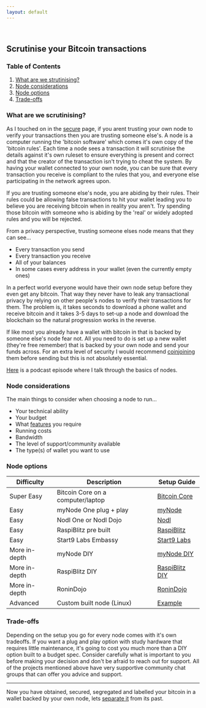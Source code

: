```yaml
---
layout: default
---
```

<br/>

## Scrutinise your Bitcoin transactions

### Table of Contents

1.  [What are we strutinising?](#what-are-we-scrutinising)
2.  [Node considerations](#node-considerations)
3.  [Node options](#node-options)
4.  [Trade-offs](#trade-offs)


### What are we scrutinising?

As I touched on in the [secure](https://bitcoinprivacy.guide/secure.html) page, if you arent trusting your own node to verify your transactions then you are trusting someone else's. A node is a computer running the 'bitcoin software' which comes it's own copy of the 'bitcoin rules'. Each time a node sees a transaction it will scrutinise the details against it's own ruleset to ensure everything is present and correct and that the creator of the transaction isn't trying to cheat the system. By having your wallet connected to your own node, you can be sure that every transaction you receive is compliant to the rules that you, and everyone else participating in the network agrees upon.

If you are trusting someone else's node, you are abiding by their rules. Their rules could be allowing false transactions to hit your wallet leading you to believe you are receiving bitcoin when in reality you aren't. Try spending those bitcoin with someone who is abiding by the 'real' or widely adopted rules and you will be rejected.

From a privacy perspective, trusting someone elses node means that they can see...

* Every transaction you send
* Every transaction you receive 
* All of your balances
* In some cases every address in your wallet (even the currently empty ones)

In a perfect world everyone would have their own node setup before they even get any bitcoin. That way they never have to leak any transactional privacy by relying on other people's nodes to verify their transactions for them. The problem is, it takes seconds to download a phone wallet and receive bitcoin and it takes 3-5 days to set-up a node and download the blockchain so the natural progression works in the reverse.

If like most you already have a wallet with bitcoin in that is backed by someone else's node fear not. All you need to do is set up a new wallet (they're free remember) that is backed by your own node and send your funds across. For an extra level of security I would recommend [coinjoining](https://bitcoinprivacy.guide/separate.html) them before sending but this is not absolutely essential.

[Here](https://www.bit-buy-bit.com/podcast-1/episode/1c6e67f7/ep38-bitcoin-podcast-with-bitcoin-qa-nodes) is a podcast episode where I talk through the basics of nodes.

### Node considerations

The main things to consider when choosing a node to run...

*  Your technical ability
*  Your budget
*  What [features](https://www.bitcoinqna.com/nodecompare) you require
*  Running costs
*  Bandwidth
*  The level of support/community available
*  The type(s) of wallet you want to use


### Node options

| Difficulty    | Description                        | Setup Guide                                                              |
|---------------|------------------------------------|--------------------------------------------------------------------------|
| Super Easy    | Bitcoin Core on a computer/laptop  | [Bitcoin Core](https://bitcoin.org/en/full-node#windows-instructions)    |
| Easy          | myNode One plug + play             | [myNode](http://mynodebtc.com/guide/getting_started)                     |
| Easy          | Nodl One or Nodl Dojo              | [Nodl](https://docs.lightning-solutions.eu/nodl-box/quick-start/getting-started)  |
| Easy          | RaspiBlitz pre built               | [RaspiBlitz](https://blog.fulmo.org/raspiblitz-unboxing-experience/)     |
| Easy          | Start9 Labs Embassy                | [Start9 Labs](https://start9labs.com/faq)                                |
| More in-depth | myNode DIY                         | [myNode DIY](https://www.youtube.com/watch?v=UYUfXWlAleA&list=PLCRbH-IWlcW0KP8DxyWWrqahGafZyV2HR) |
| More in-depth | RaspiBlitz DIY                     | [RaspiBlitz DIY](https://github.com/rootzoll/raspiblitz)                 |
| More in-depth | RoninDojo                          | [RoninDojo](https://wiki.ronindojo.io)                                   |
| Advanced      | Custom built node (Linux)          | [Example](https://www.youtube.com/watch?v=BIrL1lNsnJQ&list=PLCRbH-IWlcW17JxQ4mdv9DwSMJZlvUOle) |


### Trade-offs

Depending on the setup you go for every node comes with it's own tradeoffs. If you want a plug and play option with study hardware that requires little maintenance, it's going to cost you much more than a DIY option built to a budget spec. Consider carefully what is important to you before making your decision and don't be afraid to reach out for support. All of the projects mentioned above have very supportive community chat groups that can offer you advice and support.
  
  ***
  
Now you have obtained, secured, segregated and labelled your bitcoin in a wallet backed by your own node, lets [separate it](https://bitcoinprivacy.guide/separate.html) from its past.
